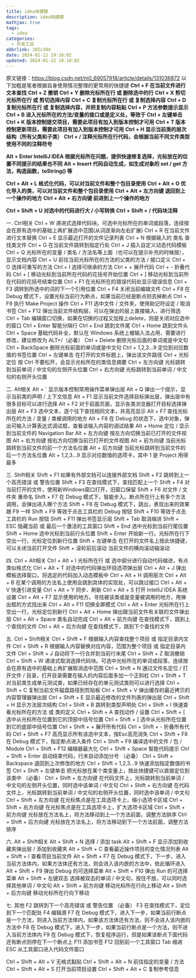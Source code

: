 ```yaml
---
title: idea快捷键
description: idea快捷键
mathjax: true
tags:
  - idea
categories:
  - 开发工具
abbrlink: 385c30d
date: 2024-01-12 19:18:02
updated: 2024-01-12 19:18:02
---
```

原文链接：https://blog.csdn.net/m0_69057918/article/details/131036872
以下加粗是笔者根据自身使用情况整理的更常用的快捷键
**Ctrl + F 在当前文件进行文本查找** 
**Ctrl + Z 撤销**
**Ctrl + Y 删除光标所在行 或 删除选中的行**
**Ctrl + X 剪切光标所在行 或 剪切选择内容**
**Ctrl + C 复制光标所在行 或 复制选择内容**
**Ctrl + D 复制光标所在行 或 复制选择内容，并把复制内容粘贴**
**Ctrl + P 方法参数提示显示**
**Ctrl + B 进入光标所在的方法/变量的接口或是定义处，等效于 Ctrl + 左键单击**
**Ctrl + K 版本控制提交项目，需要此项目有加入到版本控制才可用**
**Ctrl + T 版本控制更新项目，需要此项目有加入到版本控制才可用**
**Ctrl + H 显示当前类的层次结构（所有父类和子类）**
**Ctrl + / 注释光标所在行代码，会根据当前不同文件类型使用不同的注释符号** 

**Alt + Enter IntelliJ IDEA 根据光标所在问题，提供快速修复选择，光标放在的位置不同提示的结果也不同** 
**Alt + Insert 代码自动生成，如生成对象的 set / get 方法，构造函数，toString() 等**

**Ctrl + Alt + L 格式化代码，可以对当前文件和整个包目录使用** 
**Ctrl + Alt + O 优化导入的类，可以对当前文件和整个包目录使用**
**Ctrl + Alt + 左方向键 退回到上一个操作的地方**
**Ctrl + Alt + 右方向键 前进到上一个操作的地方**

**Ctrl + Shift + U 对选中的代码进行大 / 小写转换**
**Ctrl + Shift + / 代码块注释**

一. Ctrl相关
Ctrl + W 递进式选择代码块。可选中光标所在的单词或段落，连续按会在原有选中的基础上再扩展选中范围(从词逐渐向左右扩展)
Ctrl + R 在当前文件进行文本替换
Ctrl + E 显示最近打开的文件记录列表
Ctrl + N 根据输入的 类名 查找类文件
Ctrl + G 在当前文件跳转到指定行处
Ctrl + J 插入自定义动态代码模板
Ctrl + Q 光标所在的变量 / 类名 / 方法名等上面（也可以在提示补充的时候按），显示文档内容
Ctrl + U 前往当前光标所在的方法的父类的方法 / 接口定义
Ctrl + O 选择可重写的方法
Ctrl + I 选择可继承的方法
Ctrl + + 展开代码
Ctrl + - 折叠代码
Ctrl + \[ 移动光标到当前所在代码的花括号开始位置
Ctrl + ] 移动光标到当前所在代码的花括号结束位置
Ctrl + F1 在光标所在的错误代码处显示错误信息
Ctrl + F3 调转到所选中的词的下一个引用位置
Ctrl + F4 关闭当前编辑文件
Ctrl + F8 在 Debug 模式下，设置光标当前行为断点，如果当前已经是断点则去掉断点
Ctrl + F9 执行 Make Project 操作
Ctrl + F11 选中文件 / 文件夹，使用助记符设定 / 取消书签
Ctrl + F12 弹出当前文件结构层，可以在弹出的层上直接输入，进行筛选
Ctrl + Tab 编辑窗口切换，如果在切换的过程又加按上delete，则是关闭对应选中的窗口
Ctrl + Enter 智能分隔行
Ctrl + End 跳到文件尾
Ctrl + Home 跳到文件头
Ctrl + Space 基础代码补全，默认在 Windows 系统上被输入法占用，需要进行修改，建议修改为 ALT+/（必备）
Ctrl + Delete 删除光标后面的单词或是中文句
Ctrl + BackSpace 删除光标前面的单词或是中文句
Ctrl + 1,2,3…9 定位到对应数值的书签位置
Ctrl + 左键单击 在打开的文件标题上，弹出该文件路径
Ctrl + 光标定位 按 Ctrl 不要松开，会显示光标所在的类信息摘要
Ctrl + 左方向键 光标跳转到当前单词 / 中文句的左侧开头位置
Ctrl + 右方向键 光标跳转到当前单词 / 中文句的右侧开头位置

二. Alt相关
Alt + \` 显示版本控制常用操作菜单弹出层
Alt + Q 弹出一个提示，显示当前类的声明 / 上下文信息
Alt + F1 显示当前文件选择目标弹出层，弹出层中有很多目标可以进行选择
Alt + F2 对于前面页面，显示各类浏览器打开目标选择弹出层
Alt + F3 选中文本，逐个往下查找相同文本，并高亮显示
Alt + F7 查找光标所在的方法 / 变量 / 类被调用的地方
Alt + F8 在 Debug 的状态下，选中对象，弹出可输入计算表达式调试框，查看该输入内容的调试结果
Alt + Home 定位 / 显示到当前文件的 Navigation Bar
Alt + 左方向键 按左方向切换当前已打开的文件视图
Alt + 右方向键 按右方向切换当前已打开的文件视图
Alt + 前方向键 当前光标跳转到当前文件的前一个方法名位置
Alt + 后方向键 当前光标跳转到当前文件的后一个方法名位置
Alt + 1,2,3…9 显示对应数值的选项卡，其中 1 是 Project 用得最多

三. Shift相关
Shift + F1 如果有外部文档可以连接外部文档
Shift + F2 跳转到上一个高亮错误 或 警告位置
Shift + F3 在查找模式下，查找匹配上一个
Shift + F4 对当前打开的文件，使用新Windows窗口打开，旧窗口保留
Shift + F6 对文件 / 文件夹 重命名
Shift + F7 在 Debug 模式下，智能步入。断点所在行上有多个方法调用，会弹出进入哪个方法
Shift + F8 在 Debug 模式下，跳出，表现出来的效果跟 F9 一样
Shift + F9 等效于点击工具栏的 Debug 按钮
Shift + F10 等效于点击工具栏的 Run 按钮
Shift + F11 弹出书签显示层
Shift + Tab 取消缩进
Shift + ESC 隐藏当前 或 最后一个激活的工具窗口
Shift + End 选中光标到当前行尾位置
Shift + Home 选中光标到当前行头位置
Shift + Enter 开始新一行。光标所在行下空出一行，光标定位到新行位置
Shift + 左键单击 在打开的文件名上按此快捷键，可以关闭当前打开文件
Shift + 滚轮前后滚动 当前文件的横向滚动轴滚动

四. Ctrl + Alt相关
Ctrl + Alt + I 光标所在行 或 选中部分进行自动代码缩进，有点类似格式化
Ctrl + Alt + T 对选中的代码弹出环绕选项弹出层
Ctrl + Alt + J 弹出模板选择窗口，将选定的代码加入动态模板中
Ctrl + Alt + H 调用层次
Ctrl + Alt + B 在某个调用的方法名上使用会跳到具体的实现处，可以跳过接口
Ctrl + Alt + V 快速引进变量
Ctrl + Alt + Y 同步、刷新
Ctrl + Alt + S 打开 IntelliJ IDEA 系统设置
Ctrl + Alt + F7 显示使用的地方。寻找被该类或是变量被调用的地方，用弹出框的方式找出来
Ctrl + Alt + F11 切换全屏模式
Ctrl + Alt + Enter 光标所在行上空出一行，光标定位到新行
Ctrl + Alt + Home 弹出跟当前文件有关联的文件弹出层
Ctrl + Alt + Space 类名自动完成
Ctrl + Alt + 前方向键 在查找模式下，跳到上个查找的文件
Ctrl + Alt + 后方向键 在查找模式下，跳到下个查找的文件

五. Ctrl + Shift相关
Ctrl + Shift + F 根据输入内容查找整个项目 或 指定目录内文件
Ctrl + Shift + R 根据输入内容替换对应内容，范围为整个项目 或 指定目录内文件
Ctrl + Shift + J 自动将下一行合并到当前行末尾
Ctrl + Shift + Z 取消撤销
Ctrl + Shift + W 递进式取消选择代码块。可选中光标所在的单词或段落，连续按会在原有选中的基础上再扩展取消选中范围
Ctrl + Shift + N 通过文件名定位 / 打开文件 / 目录，打开目录需要在输入的内容后面多加一个正斜杠
Ctrl + Shift + T 对当前类生成单元测试类，如果已经存在的单元测试类则可以进行选择
Ctrl + Shift + C 复制当前文件磁盘路径到剪贴板
Ctrl + Shift + V 弹出缓存的最近拷贝的内容管理器弹出层
Ctrl + Shift + E 显示最近修改的文件列表的弹出层
Ctrl + Shift + H 显示方法层次结构
Ctrl + Shift + B 跳转到类型声明处
Ctrl + Shift + I 快速查看光标所在的方法 或 类的定义
Ctrl + Shift + A 查找动作 / 设置
Ctrl + Shift + \[ 选中从光标所在位置到它的顶部中括号位置
Ctrl + Shift + ] 选中从光标所在位置到它的底部中括号位置
Ctrl + Shift + + 展开所有代码
Ctrl + Shift + - 折叠所有代码
Ctrl + Shift + F7 高亮显示所有该选中文本，按Esc高亮消失
Ctrl + Shift + F8 在 Debug 模式下，指定断点进入条件
Ctrl + Shift + F9 编译选中的文件 / 包 / Module
Ctrl + Shift + F12 编辑器最大化
Ctrl + Shift + Space 智能代码提示
Ctrl + Shift + Enter 自动结束代码，行末自动添加分号 （必备）
Ctrl + Shift + Backspace 退回到上次修改的地方
Ctrl + Shift + 1,2,3…9 快速添加指定数值的书签
Ctrl + Shift + 左键单击 把光标放在某个类变量上，按此快捷键可以直接定位到该类中 （必备）
Ctrl + Shift + 左方向键 在代码文件上，光标跳转到当前单词 / 中文句的左侧开头位置，同时选中该单词 / 中文句
Ctrl + Shift + 右方向键 在代码文件上，光标跳转到当前单词 / 中文句的右侧开头位置，同时选中该单词 / 中文句
Ctrl + Shift + 左方向键 在光标焦点是在工具选项卡上，缩小选项卡区域
Ctrl + Shift + 右方向键 在光标焦点是在工具选项卡上，扩大选项卡区域
Ctrl + Shift + 前方向键 光标放在方法名上，将方法移动到上一个方法前面，调整方法排序
Ctrl + Shift + 后方向键 光标放在方法名上，将方法移动到下一个方法前面，调整方法排序

六. Alt + Shift相关
Alt + Shift + N 选择 / 添加 task
Alt + Shift + F 显示添加到收藏夹弹出层 / 添加到收藏夹
Alt + Shift + C 查看最近操作项目的变化情况列表
Alt + Shift + I 查看项目当前文件
Alt + Shift + F7 在 Debug 模式下，下一步，进入当前方法体内，如果方法体还有方法，则会进入该内嵌的方法中，依此循环进入
Alt + Shift + F9 弹出 Debug 的可选择菜单
Alt + Shift + F10 弹出 Run 的可选择菜单
Alt + Shift + 左键双击 选择被双击的单词 / 中文句，按住不放，可以同时选择其他单词 / 中文句
Alt + Shift + 前方向键 移动光标所在行向上移动
Alt + Shift + 后方向键 移动光标所在行向下移动

七. 其他
F2 跳转到下一个高亮错误 或 警告位置 （必备）
F3 在查找模式下，定位到下一个匹配处
F4 编辑源
F7 在 Debug 模式下，进入下一步，如果当前行断点是一个方法，则进入当前方法体内，如果该方法体还有方法，则不会进入该内嵌的方法中
F8 在 Debug 模式下，进入下一步，如果当前行断点是一个方法，则不进入当前方法体内
F9 在 Debug 模式下，恢复程序运行，但是如果该断点下面代码还有断点则停在下一个断点上
F11 添加书签
F12 回到前一个工具窗口
Tab 缩进
ESC 从工具窗口进入代码文件窗口

Ctrl + Shift + Alt + V 无格式黏贴
Ctrl + Shift + Alt + N 前往指定的变量 / 方法
Ctrl + Shift + Alt + S 打开当前项目设置
Ctrl + Shift + Alt + C 复制参考信息

